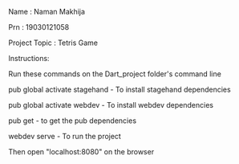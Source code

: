 Name : Naman Makhija

Prn : 19030121058

Project Topic : Tetris Game



Instructions:

Run these commands on the Dart_project folder's command line


pub global activate stagehand - To install stagehand dependencies

pub global activate webdev - To install webdev dependencies

pub get - to get the pub dependencies

webdev serve - To run the project


Then open "localhost:8080" on the browser



